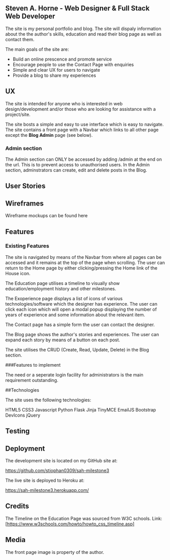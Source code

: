## Steven A. Horne - Web Designer & Full Stack Web Developer

The site is my personal portfolio and blog.  The site will dispaly information about the the author's skills, education and read their blog page as well as contact them.

The main goals of the site are: 

* Build an online prescence and promote service
* Encourage people to use the Contact Page with enquiries
* Simple and clear UX for users to navigate
* Provide a blog to share my experiences

## UX

The site is intended for anyone who is interested in web design/development and/or those who are looking for assistance with a project/site.

The site bosts a simple and easy to use interface which is easy to navigate.  The site contains a front page with a Navbar which links to all other page except the **Blog Admin** page (see below).

### Admin section

The Admin section can ONLY be accessed by adding /admin at the end on the url.  This is to prevent access to unauthorised users.
In the Admin section, adminstrators can create, edit and delete posts in the Blog.

## User Stories

## Wireframes

Wireframe mockups can be found here

## Features

### Existing Features

The site is navigated by means of the Navbar from where all pages can be accessed and it remains at the top of the page when scrolling.  The user can return to the Home page by either clicking/pressing the Home link of the House icon.

The Education page utilises a timeline to visually show education/employment history and other milestones.

The Exoperience page displays a list of icons of various technologies/software which the designer has experience.  The user can click each icon which will open a modal popup displaying the number of years of experience and some information about the relevant item.

The Contact page has a simple form the user can contact the designer.

The Blog page shows the author's stories and experiences. The user can expand each story by means of a button on each post.

The site utilises the CRUD (Create, Read, Update, Delete) in the Blog section. 

###Features to implement

The need or a seperate login facility for administrators is the main requirement outstanding.

##Technologies

The site uses the following technologies:

HTML5
CSS3
Javascript
Python
Flask
Jinja
TinyMCE
EmailJS
Bootstrap
DevIcons
jQuery

## Testing

## Deployment

The development site is located on my GitHub site at:

https://github.com/stiophan0309/sah-milestone3

The live site is deployed to Heroku at:

https://sah-milestone3.herokuapp.com/

## Credits

The Timeline on the Education Page was sourced from W3C schools. Link: [https://www.w3schools.com/howto/howto_css_timeline.asp]


## Media

The front page image is property of the author.